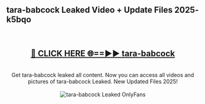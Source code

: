 <h2>tara-babcock Leaked Video + Update Files 2025- k5bqo</h2>
<br>
<div align="center">
<h2><a href="https://libra.edu.pl?tara-babcock" rel="nofollow">🔴 CLICK HERE 🌐==►► tara-babcock</a></h2>
<br>
Get tara-babcock leaked all content. Now you can access all videos and pictures of tara-babcock Leaked. New Updated Files 2025!
<br>
<br>
<a href="https://libra.edu.pl?tara-babcock" rel="nofollow" data-target="animated-image.originalLink"><img src="https://i.ibb.co.com/WyWwxjT/player-gif2.gif" alt="tara-babcock Leaked OnlyFans" style="max-width: 100%; display: inline-block;" data-target="animated-image.originalImage"></a>
</div>
<br>